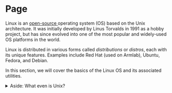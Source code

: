 # Page

Linux is an [open-source ](https://www.redhat.com/en/topics/open-source/what-is-open-source)operating system (OS) based on the Unix architecture. It was initially developed by Linus Torvalds in 1991 as a hobby project, but has since evolved into one of the most popular and widely-used OS platforms in the world.

Linux is distributed in various forms called _distributions_ or _distros_, each with its unique features. Examples include Red Hat (used on Armlab), Ubuntu, Fedora, and Debian.

In this section, we will cover the basics of the Linux OS and its associated utilities.

<details>

<summary>Aside: What even is Unix?</summary>

The term "Unix" was originally used to refer to a specific operating system developed in the late 1960s and early 1970s by Ken Thompson, Dennis Ritchie, and others at AT\&T's Bell Labs.

As Unix grew in popularity, AT\&T began to license the Unix OS source code to academic institutions and commercial entities. This broadened the meaning of the term "Unix," as it was no longer confined to the original system developed at Bell Labs.

Later, a number of clones emerged. These were operating systems designed to mimic the functionality of the Unix system but without using its original source code. One notable example of a clone is Linux, first released in 1991.

</details>
